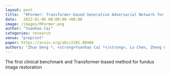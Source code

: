 ```yaml
---
layout: post
title:  "RFormer: Transformer-based Generative Adversarial Network for Real Fundus Image Restoration on A New Clinical Benchmark"
date:   2022-01-06 08:00:00 +00:00
image: /images/RFormer.png
author: "Yuanhao Cai"
categories: research
venue: "preprint"
paper: https://arxiv.org/abs/2201.00466
authors: "Zhuo Deng *, <strong>Yuanhao Cai *</strong>, Lu Chen, Zheng Gong, Qiqi Bao, Xue Yao, Dong Fang, Shaochong Zhang, and Lan Ma (* = Equal Contribution)"
---
```

The first clinical benchmark and Transformer-based method for fundus image restoration